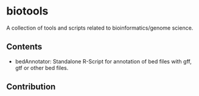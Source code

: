 biotools
========

A collection of tools and scripts related to bioinformatics/genome science.

## Contents

- bedAnnotator: Standalone R-Script for annotation of bed files with gff, gtf or other bed files.

## Contribution
